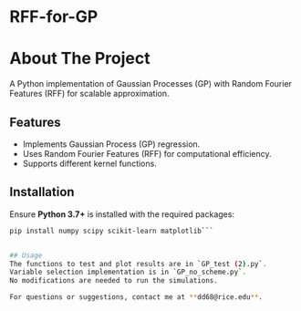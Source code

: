 # RFF-for-GP
# About The Project
A Python implementation of Gaussian Processes (GP) with Random Fourier Features (RFF) for scalable approximation.

## Features
- Implements Gaussian Process (GP) regression.
- Uses Random Fourier Features (RFF) for computational efficiency.
- Supports different kernel functions.


## Installation
Ensure **Python 3.7+** is installed with the required packages:
```bash
pip install numpy scipy scikit-learn matplotlib```


## Usage  
The functions to test and plot results are in `GP_test (2).py`.  
Variable selection implementation is in `GP_no_scheme.py`.  
No modifications are needed to run the simulations.  

For questions or suggestions, contact me at **dd68@rice.edu**.  
